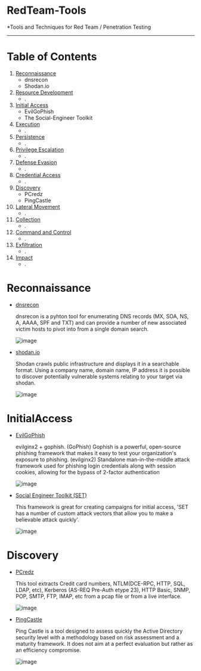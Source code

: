 # RedTeam-Tools

*Tools and Techniques for Red Team / Penetration Testing

---------------
# Table of Contents

1. [Reconnaissance](#reconnaissance)
    - dnsrecon
    - Shodan.io
2. [Resource Development](#resourcedevelopment)
    - .
3. [Initial Access](#initialaccess)
    - EvilGoPhish
    - The Social-Engineer Toolkit
4. [Execution](#execution)
    - .
5. [Persistence](#persistence)
    - .
6. [Privilege Escalation](#privilegeescalation)
    - .
7. [Defense Evasion](#defenseevasion)
    - .
8. [Credential Access](#credentialaccess)
    - .
9. [Discovery](#discovery)
    - PCredz
    - PingCastle
10. [Lateral Movement](#lateralmovement)
    - .
11. [Collection](#collection)
    - .
12. [Command and Control](#commandandcontrol)
    - .
13. [Exfiltration](#exfiltration)
    - .
14. [Impact](#impact)
    - .
    
Reconnaissance
====================

* [dnsrecon](https://www.kali.org/tools/dnsrecon/#dnsrecon)

	dnsrecon is a pyhton tool for enumerating DNS records (MX, SOA, NS, A, AAAA, SPF and TXT) and can provide a number of new associated victim hosts to pivot into from a single domain search.
	
	![image](https://user-images.githubusercontent.com/100603074/191689049-624db340-8adb-4a97-be8d-b7177f409a8b.png)

* [shodan.io](https://www.shodan.io/dashboard)

	Shodan crawls public infrastructure and displays it in a searchable format. Using a company name, domain name, IP address it is possible to discover potentially vulnerable systems relating to your target via shodan.
	
	![image](https://user-images.githubusercontent.com/100603074/191689282-70f99fe9-aa08-4cd3-b881-764eface8546.png)


InitialAccess
====================

* [EvilGoPhish](https://github.com/fin3ss3g0d/evilgophish)

	evilginx2 + gophish. (GoPhish) Gophish is a powerful, open-source phishing framework that makes it easy to test your organization's exposure to phishing. (evilginx2) Standalone man-in-the-middle attack framework used for phishing login credentials along with session cookies, allowing for the bypass of 2-factor authentication
    
	![image](https://user-images.githubusercontent.com/100603074/191007680-890acda1-72ec-429e-9c91-b2cae55d7189.png)
    
* [Social Engineer Toolkit (SET)](https://github.com/IO1337/social-engineering-toolkit)

	This framework is great for creating campaigns for initial access, 'SET has a number of custom attack vectors that allow you to make a believable attack quickly'.

	![image](https://user-images.githubusercontent.com/100603074/191690233-e1f4255a-514e-4887-94da-b8a3396025f0.png)


Discovery
====================

* [PCredz](https://github.com/lgandx/PCredz)

	This tool extracts Credit card numbers, NTLM(DCE-RPC, HTTP, SQL, LDAP, etc), Kerberos (AS-REQ Pre-Auth etype 23), HTTP Basic, SNMP, POP, SMTP, FTP, IMAP, etc from a pcap file or from a live interface.

    ![image](https://user-images.githubusercontent.com/100603074/191007004-a0fd01f3-e01f-4bdb-b89e-887c85a7be91.png)

* [PingCastle](https://github.com/vletoux/pingcastle)

	Ping Castle is a tool designed to assess quickly the Active Directory security level with a methodology based on risk assessment and a maturity framework. It does not aim at a perfect evaluation but rather as an efficiency compromise.

	![image](https://user-images.githubusercontent.com/100603074/191008405-39bab2dc-54ce-43d1-aed7-53956776a9ef.png)
